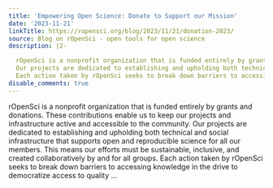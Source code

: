 ```yaml
---
title: 'Empowering Open Science: Donate to Support our Mission'
date: '2023-11-21'
linkTitle: https://ropensci.org/blog/2023/11/21/donation-2023/
source: Blog on rOpenSci - open tools for open science
description: |2-

  rOpenSci is a nonprofit organization that is funded entirely by grants and donations. These contributions enable us to keep our projects and infrastructure active and accessible to the community.
  Our projects are dedicated to establishing and upholding both technical and social infrastructure that supports open and reproducible science for all our members. This means our efforts must be sustainable, inclusive, and created collaboratively by and for all groups.
  Each action taken by rOpenSci seeks to break down barriers to accessing knowledge in the drive to democratize access to quality ...
disable_comments: true
---
```


rOpenSci is a nonprofit organization that is funded entirely by grants and donations. These contributions enable us to keep our projects and infrastructure active and accessible to the community.
Our projects are dedicated to establishing and upholding both technical and social infrastructure that supports open and reproducible science for all our members. This means our efforts must be sustainable, inclusive, and created collaboratively by and for all groups.
Each action taken by rOpenSci seeks to break down barriers to accessing knowledge in the drive to democratize access to quality ...